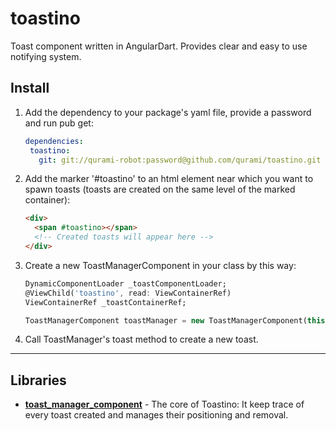 # toastino

Toast component written in AngularDart.
Provides clear and easy to use notifying system. 

## Install

1. Add the dependency to your package's yaml file, provide a password and run pub get:

     ```yaml
    dependencies:
      toastino:
        git: git://qurami-robot:password@github.com/qurami/toastino.git
    ```
  
2. Add the marker '#toastino' to an html element near which you want to spawn toasts (toasts are created on the same level of the marked container):

     ```html
     <div>
       <span #toastino></span>
       <!-- Created toasts will appear here -->
     </div>
     ```

3. Create a new ToastManagerComponent in your class by this way:

    ```dart
    DynamicComponentLoader _toastComponentLoader;
    @ViewChild('toastino', read: ViewContainerRef)
    ViewContainerRef _toastContainerRef;
    
    ToastManagerComponent toastManager = new ToastManagerComponent(this._toastComponentLoader, this._toastContainerRef);
    ```
    
4. Call ToastManager's toast method to create a new toast. 

---

## Libraries

- **[toast_manager_component](./lib/src/toast_manager_component)** - The core of Toastino: It keep trace of every toast created and manages their positioning and removal.
